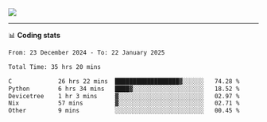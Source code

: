 <picture>
  <source
  srcset="https://github-readme-stats.vercel.app/api?username=sant0s12&show_icons=true&theme=dark"
  media="(prefers-color-scheme: dark)"
  />
  <source
  srcset="https://github-readme-stats.vercel.app/api?username=sant0s12&show_icons=true"
  media="(prefers-color-scheme: light)"
  />
  <img src="https://github-readme-stats.vercel.app/api?username=sant0s12&show_icons=true" />
</picture>

---

📊 **Coding stats**

<!--START_SECTION:waka-->

```txt
From: 23 December 2024 - To: 22 January 2025

Total Time: 35 hrs 20 mins

C             26 hrs 22 mins  ██████████████████▓░░░░░░   74.28 %
Python        6 hrs 34 mins   ████▓░░░░░░░░░░░░░░░░░░░░   18.52 %
Devicetree    1 hr 3 mins     ▓░░░░░░░░░░░░░░░░░░░░░░░░   02.97 %
Nix           57 mins         ▓░░░░░░░░░░░░░░░░░░░░░░░░   02.71 %
Other         9 mins          ░░░░░░░░░░░░░░░░░░░░░░░░░   00.45 %
```

<!--END_SECTION:waka-->
